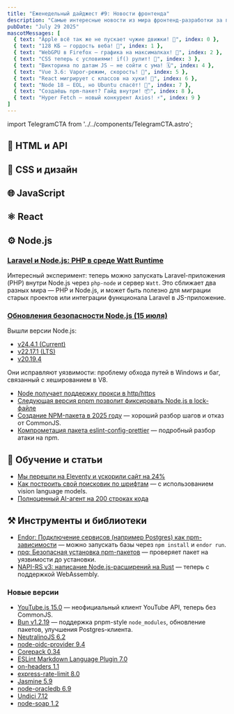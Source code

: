 ```yaml
---
title: "Еженедельный дайджест #9: Новости фронтенда"
description: "Самые интересные новости из мира фронтенд-разработки за последнюю неделю"
pubDate: "July 29 2025"
mascotMessages: [
  { text: "Apple всё так же не пускает чужие движки! 🍏", index: 0 },
  { text: "128 КБ — гордость веба! 💾", index: 1 },
  { text: "WebGPU в Firefox — графика на максималках! 🦊", index: 2 },
  { text: "CSS теперь с условиями! if() рулит! 🧩", index: 3 },
  { text: "Викторина по датам JS — не сойти с ума! 🗓️", index: 4 },
  { text: "Vue 3.6: Vapor-режим, скорость! 💨", index: 5 },
  { text: "React мигрирует с классов на хуки! 🔄", index: 6 },
  { text: "Node 18 — EOL, но Ubuntu спасёт! 🐧", index: 7 },
  { text: "Создаёшь npm-пакет? Гайд внутри! 📦", index: 8 },
  { text: "Hyper Fetch — новый конкурент Axios! ⚡", index: 9 }
]
---
```


import TelegramCTA from '../../components/TelegramCTA.astro';

## 🧪 HTML и API

## 🎨 CSS и дизайн

<TelegramCTA/>

## 🌐 JavaScript

## ⚛️ React

## ⚙️ Node.js
### [Laravel и Node.js: PHP в среде Watt Runtime](https://nodeweekly.com/link/172022/web)
Интересный эксперимент: теперь можно запускать Laravel-приложения (PHP) внутри Node.js через `php-node` и сервер `Watt`. Это сближает два разных мира — PHP и Node.js, и может быть полезно для миграции старых проектов или интеграции функционала Laravel в JS-приложение.

### [Обновления безопасности Node.js (15 июля)](https://nodeweekly.com/link/172026/web)
Вышли версии Node.js:
- [v24.4.1 (Current)](https://nodeweekly.com/link/172027/web)
- [v22.17.1 (LTS)](https://nodeweekly.com/link/172028/web)
- [v20.19.4](https://nodeweekly.com/link/172029/web)

Они исправляют уязвимости: проблему обхода путей в Windows и баг, связанный с хешированием в V8.

- [Node получает поддержку прокси в http/https](https://nodeweekly.com/link/172066/web)
- [Следующая версия pnpm позволит фиксировать Node.js в lock-файле](https://nodeweekly.com/link/172032/web)
- [Создание NPM-пакета в 2025 году](https://nodeweekly.com/link/172033/web) — хороший разбор шагов и отказ от CommonJS.
- [Компрометация пакета eslint-config-prettier](https://nodeweekly.com/link/172030/web) — подробный разбор атаки на npm.

## 🧠 Обучение и статьи
- [Мы перешли на Eleventy и ускорили сайт на 24%](https://nodeweekly.com/link/172035/web)
- [Как построить свой поисковик по шрифтам](https://nodeweekly.com/link/172037/web) — с использованием vision language models.
- [Полноценный AI-агент на 200 строках кода](https://nodeweekly.com/link/172038/web)

## ⚒️ Инструменты и библиотеки
- [Endor: Подключение сервисов (например Postgres) как npm-зависимости](https://nodeweekly.com/link/172034/web) — можно запускать базы через `npm install` и `endor run`.
- [npq: Безопасная установка npm-пакетов](https://nodeweekly.com/link/172039/web) — проверяет пакет на уязвимости до установки.
- [NAPI-RS v3: написание Node.js-расширений на Rust](https://nodeweekly.com/link/172040/web) — теперь с поддержкой WebAssembly.
### Новые версии
- [YouTube.js 15.0](https://nodeweekly.com/link/172045/web) — неофициальный клиент YouTube API, теперь без CommonJS.
- [Bun v1.2.19](https://nodeweekly.com/link/172031/web) — поддержка pnpm-style `node_modules`, обновление пакетов, улучшения Postgres-клиента.
- [NeutralinoJS 6.2](https://nodeweekly.com/link/172048/web)
- [node-oidc-provider 9.4](https://nodeweekly.com/link/172049/web)
- [Corepack 0.34](https://nodeweekly.com/link/172050/web)
- [ESLint Markdown Language Plugin 7.0](https://nodeweekly.com/link/172051/web)
- [on-headers 1.1](https://nodeweekly.com/link/172054/web)
- [express-rate-limit 8.0](https://nodeweekly.com/link/172055/web)
- [Jasmine 5.9](https://nodeweekly.com/link/172056/web)
- [node-oracledb 6.9](https://nodeweekly.com/link/172057/web)
- [Undici 7.12](https://nodeweekly.com/link/172058/web)
- [node-soap 1.2](https://nodeweekly.com/link/172059/web)
